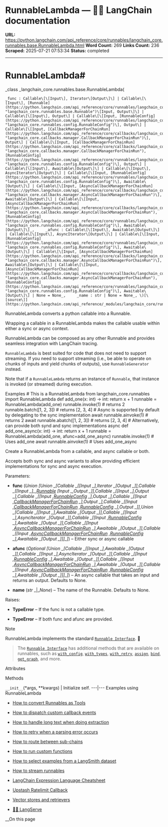 # RunnableLambda — 🦜🔗 LangChain  documentation

**URL:** https://python.langchain.com/api_reference/core/runnables/langchain_core.runnables.base.RunnableLambda.html
**Word Count:** 269
**Links Count:** 236
**Scraped:** 2025-07-21 07:53:34
**Status:** completed

---

# RunnableLambda\#

_class _langchain\_core.runnables.base.RunnableLambda\(

    _func : Callable\[\[Input\], Iterator\[Output\]\] | Callable\[\[Input\], [Runnable](https://python.langchain.com/api_reference/core/runnables/langchain_core.runnables.base.Runnable.html#langchain_core.runnables.base.Runnable "langchain_core.runnables.base.Runnable")\[Input, Output\]\] | Callable\[\[Input\], Output\] | Callable\[\[Input, [RunnableConfig](https://python.langchain.com/api_reference/core/runnables/langchain_core.runnables.config.RunnableConfig.html#langchain_core.runnables.config.RunnableConfig "langchain_core.runnables.config.RunnableConfig")\], Output\] | Callable\[\[Input, [CallbackManagerForChainRun](https://python.langchain.com/api_reference/core/callbacks/langchain_core.callbacks.manager.CallbackManagerForChainRun.html#langchain_core.callbacks.manager.CallbackManagerForChainRun "langchain_core.callbacks.manager.CallbackManagerForChainRun")\], Output\] | Callable\[\[Input, [CallbackManagerForChainRun](https://python.langchain.com/api_reference/core/callbacks/langchain_core.callbacks.manager.CallbackManagerForChainRun.html#langchain_core.callbacks.manager.CallbackManagerForChainRun "langchain_core.callbacks.manager.CallbackManagerForChainRun"), [RunnableConfig](https://python.langchain.com/api_reference/core/runnables/langchain_core.runnables.config.RunnableConfig.html#langchain_core.runnables.config.RunnableConfig "langchain_core.runnables.config.RunnableConfig")\], Output\] | Callable\[\[Input\], Awaitable\[Output\]\] | Callable\[\[Input\], AsyncIterator\[Output\]\] | Callable\[\[Input, [RunnableConfig](https://python.langchain.com/api_reference/core/runnables/langchain_core.runnables.config.RunnableConfig.html#langchain_core.runnables.config.RunnableConfig "langchain_core.runnables.config.RunnableConfig")\], Awaitable\[Output\]\] | Callable\[\[Input, [AsyncCallbackManagerForChainRun](https://python.langchain.com/api_reference/core/callbacks/langchain_core.callbacks.manager.AsyncCallbackManagerForChainRun.html#langchain_core.callbacks.manager.AsyncCallbackManagerForChainRun "langchain_core.callbacks.manager.AsyncCallbackManagerForChainRun")\], Awaitable\[Output\]\] | Callable\[\[Input, [AsyncCallbackManagerForChainRun](https://python.langchain.com/api_reference/core/callbacks/langchain_core.callbacks.manager.AsyncCallbackManagerForChainRun.html#langchain_core.callbacks.manager.AsyncCallbackManagerForChainRun "langchain_core.callbacks.manager.AsyncCallbackManagerForChainRun"), [RunnableConfig](https://python.langchain.com/api_reference/core/runnables/langchain_core.runnables.config.RunnableConfig.html#langchain_core.runnables.config.RunnableConfig "langchain_core.runnables.config.RunnableConfig")\], Awaitable\[Output\]\]_,     _afunc : Callable\[\[Input\], Awaitable\[Output\]\] | Callable\[\[Input\], AsyncIterator\[Output\]\] | Callable\[\[Input, [RunnableConfig](https://python.langchain.com/api_reference/core/runnables/langchain_core.runnables.config.RunnableConfig.html#langchain_core.runnables.config.RunnableConfig "langchain_core.runnables.config.RunnableConfig")\], Awaitable\[Output\]\] | Callable\[\[Input, [AsyncCallbackManagerForChainRun](https://python.langchain.com/api_reference/core/callbacks/langchain_core.callbacks.manager.AsyncCallbackManagerForChainRun.html#langchain_core.callbacks.manager.AsyncCallbackManagerForChainRun "langchain_core.callbacks.manager.AsyncCallbackManagerForChainRun")\], Awaitable\[Output\]\] | Callable\[\[Input, [AsyncCallbackManagerForChainRun](https://python.langchain.com/api_reference/core/callbacks/langchain_core.callbacks.manager.AsyncCallbackManagerForChainRun.html#langchain_core.callbacks.manager.AsyncCallbackManagerForChainRun "langchain_core.callbacks.manager.AsyncCallbackManagerForChainRun"), [RunnableConfig](https://python.langchain.com/api_reference/core/runnables/langchain_core.runnables.config.RunnableConfig.html#langchain_core.runnables.config.RunnableConfig "langchain_core.runnables.config.RunnableConfig")\], Awaitable\[Output\]\] | None = None_,     _name : str | None = None_, \)[\[source\]](https://python.langchain.com/api_reference/_modules/langchain_core/runnables/base.html#RunnableLambda)\#     

RunnableLambda converts a python callable into a Runnable.

Wrapping a callable in a RunnableLambda makes the callable usable within either a sync or async context.

RunnableLambda can be composed as any other Runnable and provides seamless integration with LangChain tracing.

`RunnableLambda` is best suited for code that does not need to support streaming. If you need to support streaming \(i.e., be able to operate on chunks of inputs and yield chunks of outputs\), use `RunnableGenerator` instead.

Note that if a `RunnableLambda` returns an instance of `Runnable`, that instance is invoked \(or streamed\) during execution.

Examples               # This is a RunnableLambda     from langchain_core.runnables import RunnableLambda          def add_one(x: int) -> int:         return x + 1          runnable = RunnableLambda(add_one)          runnable.invoke(1) # returns 2     runnable.batch([1, 2, 3]) # returns [2, 3, 4]          # Async is supported by default by delegating to the sync implementation     await runnable.ainvoke(1) # returns 2     await runnable.abatch([1, 2, 3]) # returns [2, 3, 4]               # Alternatively, can provide both synd and sync implementations     async def add_one_async(x: int) -> int:         return x + 1          runnable = RunnableLambda(add_one, afunc=add_one_async)     runnable.invoke(1) # Uses add_one     await runnable.ainvoke(1) # Uses add_one_async     

Create a RunnableLambda from a callable, and async callable or both.

Accepts both sync and async variants to allow providing efficient implementations for sync and async execution.

Parameters:     

  * **func** \(_Union_ _\[__Union_ _\[__Callable_ _\[__\[__Input_ _\]__,__Iterator_ _\[__Output_ _\]__\]__,__Callable_ _\[__\[__Input_ _\]__,_[_Runnable_](https://python.langchain.com/api_reference/core/runnables/langchain_core.runnables.base.Runnable.html#langchain_core.runnables.base.Runnable "langchain_core.runnables.base.Runnable") _\[__Input_ _,__Output_ _\]__\]__,__Callable_ _\[__\[__Input_ _\]__,__Output_ _\]__,__Callable_ _\[__\[__Input_ _,_[_RunnableConfig_](https://python.langchain.com/api_reference/core/runnables/langchain_core.runnables.config.RunnableConfig.html#langchain_core.runnables.config.RunnableConfig "langchain_core.runnables.config.RunnableConfig") _\]__,__Output_ _\]__,__Callable_ _\[__\[__Input_ _,_[_CallbackManagerForChainRun_](https://python.langchain.com/api_reference/core/callbacks/langchain_core.callbacks.manager.CallbackManagerForChainRun.html#langchain_core.callbacks.manager.CallbackManagerForChainRun "langchain_core.callbacks.manager.CallbackManagerForChainRun") _\]__,__Output_ _\]__,__Callable_ _\[__\[__Input_ _,_[_CallbackManagerForChainRun_](https://python.langchain.com/api_reference/core/callbacks/langchain_core.callbacks.manager.CallbackManagerForChainRun.html#langchain_core.callbacks.manager.CallbackManagerForChainRun "langchain_core.callbacks.manager.CallbackManagerForChainRun") _,_[_RunnableConfig_](https://python.langchain.com/api_reference/core/runnables/langchain_core.runnables.config.RunnableConfig.html#langchain_core.runnables.config.RunnableConfig "langchain_core.runnables.config.RunnableConfig") _\]__,__Output_ _\]__\]__,__Union_ _\[__Callable_ _\[__\[__Input_ _\]__,__Awaitable_ _\[__Output_ _\]__\]__,__Callable_ _\[__\[__Input_ _\]__,__AsyncIterator_ _\[__Output_ _\]__\]__,__Callable_ _\[__\[__Input_ _,_[_RunnableConfig_](https://python.langchain.com/api_reference/core/runnables/langchain_core.runnables.config.RunnableConfig.html#langchain_core.runnables.config.RunnableConfig "langchain_core.runnables.config.RunnableConfig") _\]__,__Awaitable_ _\[__Output_ _\]__\]__,__Callable_ _\[__\[__Input_ _,_[_AsyncCallbackManagerForChainRun_](https://python.langchain.com/api_reference/core/callbacks/langchain_core.callbacks.manager.AsyncCallbackManagerForChainRun.html#langchain_core.callbacks.manager.AsyncCallbackManagerForChainRun "langchain_core.callbacks.manager.AsyncCallbackManagerForChainRun") _\]__,__Awaitable_ _\[__Output_ _\]__\]__,__Callable_ _\[__\[__Input_ _,_[_AsyncCallbackManagerForChainRun_](https://python.langchain.com/api_reference/core/callbacks/langchain_core.callbacks.manager.AsyncCallbackManagerForChainRun.html#langchain_core.callbacks.manager.AsyncCallbackManagerForChainRun "langchain_core.callbacks.manager.AsyncCallbackManagerForChainRun") _,_[_RunnableConfig_](https://python.langchain.com/api_reference/core/runnables/langchain_core.runnables.config.RunnableConfig.html#langchain_core.runnables.config.RunnableConfig "langchain_core.runnables.config.RunnableConfig") _\]__,__Awaitable_ _\[__Output_ _\]__\]__\]__\]_\) – Either sync or async callable

  * **afunc** \(_Optional_ _\[__Union_ _\[__Callable_ _\[__\[__Input_ _\]__,__Awaitable_ _\[__Output_ _\]__\]__,__Callable_ _\[__\[__Input_ _\]__,__AsyncIterator_ _\[__Output_ _\]__\]__,__Callable_ _\[__\[__Input_ _,_[_RunnableConfig_](https://python.langchain.com/api_reference/core/runnables/langchain_core.runnables.config.RunnableConfig.html#langchain_core.runnables.config.RunnableConfig "langchain_core.runnables.config.RunnableConfig") _\]__,__Awaitable_ _\[__Output_ _\]__\]__,__Callable_ _\[__\[__Input_ _,_[_AsyncCallbackManagerForChainRun_](https://python.langchain.com/api_reference/core/callbacks/langchain_core.callbacks.manager.AsyncCallbackManagerForChainRun.html#langchain_core.callbacks.manager.AsyncCallbackManagerForChainRun "langchain_core.callbacks.manager.AsyncCallbackManagerForChainRun") _\]__,__Awaitable_ _\[__Output_ _\]__\]__,__Callable_ _\[__\[__Input_ _,_[_AsyncCallbackManagerForChainRun_](https://python.langchain.com/api_reference/core/callbacks/langchain_core.callbacks.manager.AsyncCallbackManagerForChainRun.html#langchain_core.callbacks.manager.AsyncCallbackManagerForChainRun "langchain_core.callbacks.manager.AsyncCallbackManagerForChainRun") _,_[_RunnableConfig_](https://python.langchain.com/api_reference/core/runnables/langchain_core.runnables.config.RunnableConfig.html#langchain_core.runnables.config.RunnableConfig "langchain_core.runnables.config.RunnableConfig") _\]__,__Awaitable_ _\[__Output_ _\]__\]__\]__\]_\) – An async callable that takes an input and returns an output. Defaults to None.

  * **name** \(_str_ _|__None_\) – The name of the Runnable. Defaults to None.

Raises:     

  * **TypeError** – If the func is not a callable type.

  * **TypeError** – If both func and afunc are provided.

Note

RunnableLambda implements the standard [`Runnable Interface`](https://python.langchain.com/api_reference/core/runnables/langchain_core.runnables.base.Runnable.html#langchain_core.runnables.base.Runnable "langchain_core.runnables.base.Runnable"). 🏃

> The [`Runnable Interface`](https://python.langchain.com/api_reference/core/runnables/langchain_core.runnables.base.Runnable.html#langchain_core.runnables.base.Runnable "langchain_core.runnables.base.Runnable") has additional methods that are available on runnables, such as [`with_config`](https://python.langchain.com/api_reference/core/runnables/langchain_core.runnables.base.Runnable.html#langchain_core.runnables.base.Runnable.with_config "langchain_core.runnables.base.Runnable.with_config"), [`with_types`](https://python.langchain.com/api_reference/core/runnables/langchain_core.runnables.base.Runnable.html#langchain_core.runnables.base.Runnable.with_types "langchain_core.runnables.base.Runnable.with_types"), [`with_retry`](https://python.langchain.com/api_reference/core/runnables/langchain_core.runnables.base.Runnable.html#langchain_core.runnables.base.Runnable.with_retry "langchain_core.runnables.base.Runnable.with_retry"), [`assign`](https://python.langchain.com/api_reference/core/runnables/langchain_core.runnables.base.Runnable.html#langchain_core.runnables.base.Runnable.assign "langchain_core.runnables.base.Runnable.assign"), [`bind`](https://python.langchain.com/api_reference/core/runnables/langchain_core.runnables.base.Runnable.html#langchain_core.runnables.base.Runnable.bind "langchain_core.runnables.base.Runnable.bind"), [`get_graph`](https://python.langchain.com/api_reference/core/runnables/langchain_core.runnables.base.Runnable.html#langchain_core.runnables.base.Runnable.get_graph "langchain_core.runnables.base.Runnable.get_graph"), and more.

Attributes

Methods

`__init__`\(\*args, \*\*kwargs\) | Initialize self.   ---|---      Examples using RunnableLambda

  * [How to convert Runnables as Tools](https://python.langchain.com/docs/how_to/convert_runnable_to_tool/)

  * [How to dispatch custom callback events](https://python.langchain.com/docs/how_to/callbacks_custom_events/)

  * [How to handle long text when doing extraction](https://python.langchain.com/docs/how_to/extraction_long_text/)

  * [How to retry when a parsing error occurs](https://python.langchain.com/docs/how_to/output_parser_retry/)

  * [How to route between sub-chains](https://python.langchain.com/docs/how_to/routing/)

  * [How to run custom functions](https://python.langchain.com/docs/how_to/functions/)

  * [How to select examples from a LangSmith dataset](https://python.langchain.com/docs/how_to/example_selectors_langsmith/)

  * [How to stream runnables](https://python.langchain.com/docs/how_to/streaming/)

  * [LangChain Expression Language Cheatsheet](https://python.langchain.com/docs/how_to/lcel_cheatsheet/)

  * [Upstash Ratelimit Callback](https://python.langchain.com/docs/integrations/callbacks/upstash_ratelimit/)

  * [Vector stores and retrievers](https://python.langchain.com/docs/tutorials/retrievers/)

  * [🦜️🏓 LangServe](https://python.langchain.com/docs/langserve/)

__On this page
